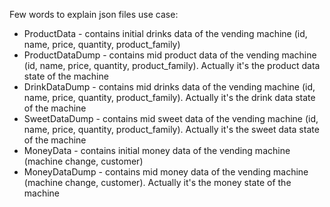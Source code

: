 
Few words to explain json files use case:
* ProductData - contains initial drinks data of the vending machine (id, name, price, quantity, product_family)  
* ProductDataDump - contains mid product data of the vending machine (id, name, price, quantity, product_family). Actually it's the product data state of the machine
* DrinkDataDump - contains mid drinks data of the vending machine (id, name, price, quantity, product_family). Actually it's the drink data state of the machine
* SweetDataDump - contains mid sweet data of the vending machine (id, name, price, quantity, product_family). Actually it's the sweet data state of the machine
* MoneyData - contains initial money data of the vending machine (machine change, customer)
* MoneyDataDump - contains mid money data of the vending machine (machine change, customer). Actually it's the money state of the machine